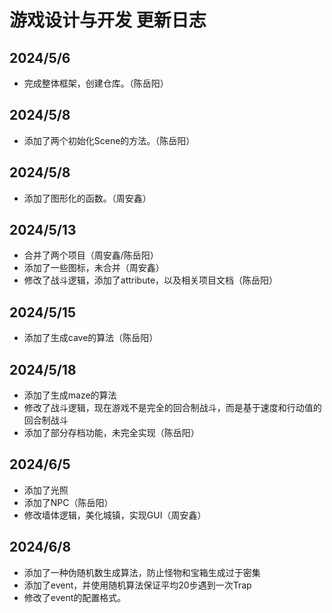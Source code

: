 # 游戏设计与开发 更新日志

## 2024/5/6

- 完成整体框架，创建仓库。（陈岳阳）

## 2024/5/8

- 添加了两个初始化Scene的方法。（陈岳阳）
## 2024/5/8
- 添加了图形化的函数。（周安鑫）

## 2024/5/13

- 合并了两个项目（周安鑫/陈岳阳）
- 添加了一些图标，未合并（周安鑫）
- 修改了战斗逻辑，添加了attribute，以及相关项目文档（陈岳阳）

## 2024/5/15

- 添加了生成cave的算法（陈岳阳）

## 2024/5/18

- 添加了生成maze的算法
- 修改了战斗逻辑，现在游戏不是完全的回合制战斗，而是基于速度和行动值的回合制战斗
- 添加了部分存档功能，未完全实现（陈岳阳）

## 2024/6/5

- 添加了光照
- 添加了NPC（陈岳阳）
- 修改墙体逻辑，美化城镇，实现GUI（周安鑫）

## 2024/6/8

- 添加了一种伪随机数生成算法，防止怪物和宝箱生成过于密集
- 添加了event，并使用随机算法保证平均20步遇到一次Trap
- 修改了event的配置格式。
